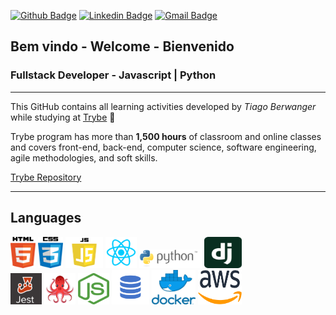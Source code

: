 [![Github Badge](https://img.shields.io/badge/-Github-000?style=flat-square&logo=Github&logoColor=white&link=https://github.com/lucasgdb)](https://github.com/tiagoberwanger)
[![Linkedin Badge](https://img.shields.io/badge/-LinkedIn-blue?style=flat-square&logo=Linkedin&logoColor=white&link=https://www.linkedin.com/in/lucas-bittencourt/)](https://www.linkedin.com/in/tiago-berwanger/)
[![Gmail Badge](https://img.shields.io/badge/-Gmail-c14438?style=flat-square&logo=Gmail&logoColor=white&link=mailto:berwangertiago@gmail.com)](mailto:berwangertiago@gmail.com)

## Bem vindo - Welcome - Bienvenido

### Fullstack Developer - Javascript | Python

<hr>

This GitHub contains all learning activities developed by *Tiago Berwanger* while studying at [Trybe](https://www.betrybe.com/) :rocket:

Trybe program has more than **1,500 hours** of classroom and online classes and covers front-end, back-end, computer science, software engineering, agile methodologies, and soft skills.

[Trybe Repository](https://github.com/tiagoberwanger/Curso-Trybe)

<hr>

## Languages

<div>
<img src="./assets/Html-icon.png" width="40" height="50">
<img src="./assets/Css-icon.png" width="40" height="50">
<img src="./assets/JavaScript-icon.png" width="60" height="50">
<img src="./assets/react-logo.png" width="50" height="50">
<img src="./assets/python.png" width="100" height="30">
<img src="./assets/django.svg" width="60" height="50">
</div>
<div>
<img src="./assets/Jest-icon.png" width="50" height="50">
<img src="./assets/reactTestingLibrary-logo.png" width="50" height="50">
<img src="./assets/nodejs_logo.png" width="50" height="50">
<img src="./assets/mySQL.png" width="60" height="55">
<img src="./assets/docker.png" width="70" height="55">
<img src="./assets/aws.png" width="70" height="55">
</div>
